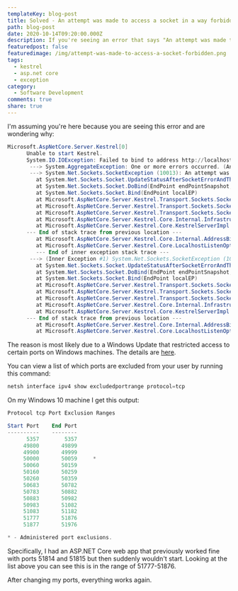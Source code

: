 ```yaml
---
templateKey: blog-post
title: Solved - An attempt was made to access a socket in a way forbidden
path: blog-post
date: 2020-10-14T09:20:00.000Z
description: If you're seeing an error that says "An attempt was made to access a socket in a way forbidden by its access permissions." this may fix it.
featuredpost: false
featuredimage: /img/attempt-was-made-to-access-a-socket-forbidden.png
tags:
  - kestrel
  - asp.net core
  - exception
category:
  - Software Development
comments: true
share: true
---
```


I'm assuming you're here because you are seeing this error and are wondering why:

```powershell
Microsoft.AspNetCore.Server.Kestrel[0]
      Unable to start Kestrel.
      System.IO.IOException: Failed to bind to address http://localhost:51816.
       ---> System.AggregateException: One or more errors occurred. (An attempt was made to access a socket in a way forbidden by its access permissions.) (An attempt was made to access a socket in a way forbidden by its access permissions.)
       ---> System.Net.Sockets.SocketException (10013): An attempt was made to access a socket in a way forbidden by its access permissions.
         at System.Net.Sockets.Socket.UpdateStatusAfterSocketErrorAndThrowException(SocketError error, String callerName)
         at System.Net.Sockets.Socket.DoBind(EndPoint endPointSnapshot, SocketAddress socketAddress)
         at System.Net.Sockets.Socket.Bind(EndPoint localEP)
         at Microsoft.AspNetCore.Server.Kestrel.Transport.Sockets.SocketConnectionListener.<Bind>g__BindSocket|13_0(<>c__DisplayClass13_0& )
         at Microsoft.AspNetCore.Server.Kestrel.Transport.Sockets.SocketConnectionListener.Bind()
         at Microsoft.AspNetCore.Server.Kestrel.Transport.Sockets.SocketTransportFactory.BindAsync(EndPoint endpoint, CancellationToken cancellationToken)
         at Microsoft.AspNetCore.Server.Kestrel.Core.Internal.Infrastructure.TransportManager.BindAsync(EndPoint endPoint, ConnectionDelegate connectionDelegate, EndpointConfig endpointConfig)
         at Microsoft.AspNetCore.Server.Kestrel.Core.KestrelServerImpl.<>c__DisplayClass29_0`1.<<StartAsync>g__OnBind|0>d.MoveNext()
      --- End of stack trace from previous location ---
         at Microsoft.AspNetCore.Server.Kestrel.Core.Internal.AddressBinder.BindEndpointAsync(ListenOptions endpoint, AddressBindContext context)
         at Microsoft.AspNetCore.Server.Kestrel.Core.LocalhostListenOptions.BindAsync(AddressBindContext context)
         --- End of inner exception stack trace ---
       ---> (Inner Exception #1) System.Net.Sockets.SocketException (10013): An attempt was made to access a socket in a way forbidden by its access permissions.
         at System.Net.Sockets.Socket.UpdateStatusAfterSocketErrorAndThrowException(SocketError error, String callerName)
         at System.Net.Sockets.Socket.DoBind(EndPoint endPointSnapshot, SocketAddress socketAddress)
         at System.Net.Sockets.Socket.Bind(EndPoint localEP)
         at Microsoft.AspNetCore.Server.Kestrel.Transport.Sockets.SocketConnectionListener.<Bind>g__BindSocket|13_0(<>c__DisplayClass13_0& )
         at Microsoft.AspNetCore.Server.Kestrel.Transport.Sockets.SocketConnectionListener.Bind()
         at Microsoft.AspNetCore.Server.Kestrel.Transport.Sockets.SocketTransportFactory.BindAsync(EndPoint endpoint, CancellationToken cancellationToken)
         at Microsoft.AspNetCore.Server.Kestrel.Core.Internal.Infrastructure.TransportManager.BindAsync(EndPoint endPoint, ConnectionDelegate connectionDelegate, EndpointConfig endpointConfig)
         at Microsoft.AspNetCore.Server.Kestrel.Core.KestrelServerImpl.<>c__DisplayClass29_0`1.<<StartAsync>g__OnBind|0>d.MoveNext()
      --- End of stack trace from previous location ---
         at Microsoft.AspNetCore.Server.Kestrel.Core.Internal.AddressBinder.BindEndpointAsync(ListenOptions endpoint, AddressBindContext context)
         at Microsoft.AspNetCore.Server.Kestrel.Core.LocalhostListenOptions.BindAsync(AddressBindContext context)
```

The reason is most likely due to a Windows Update that restricted access to certain ports on Windows machines. The details are [here](https://superuser.com/questions/1486417/unable-to-start-kestrel-getting-an-attempt-was-made-to-access-a-socket-in-a-way).

You can view a list of which ports are excluded from your user by running this command:

```powershell
netsh interface ipv4 show excludedportrange protocol=tcp
```

On my Windows 10 machine I get this output:

```powershell
Protocol tcp Port Exclusion Ranges

Start Port    End Port
----------    --------
      5357        5357
     49800       49899
     49900       49999
     50000       50059     *
     50060       50159
     50160       50259
     50260       50359
     50683       50782
     50783       50882
     50883       50982
     50983       51082
     51083       51182
     51777       51876
     51877       51976

* - Administered port exclusions.
```

Specifically, I had an ASP.NET Core web app that previously worked fine with ports 51814 and 51815 but then suddenly wouldn't start. Looking at the list above you can see this is in the range of 51777-51876.

After changing my ports, everything works again.
